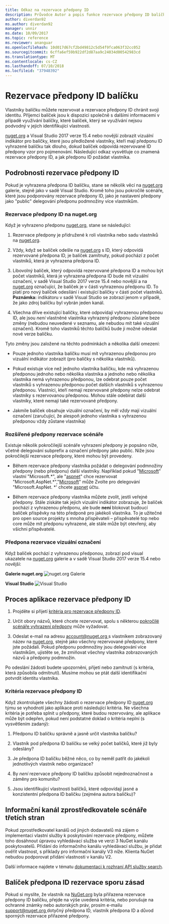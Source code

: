 ```yaml
---
title: Odkaz na rezervace předpony ID
description: Průvodce Autor a popis funkce rezervace předpony ID balíčku.
author: diverdan92
ms.author: diverdan92
manager: unnir
ms.date: 10/09/2017
ms.topic: reference
ms.reviewer: ananguar
ms.openlocfilehash: 10d017d67cf2bd49812c5d54f9fca063f32cc052
ms.sourcegitcommit: 6cffa6ef59b922df2d87aa9c24034d00542983cd
ms.translationtype: MT
ms.contentlocale: cs-CZ
ms.lasthandoff: 07/10/2018
ms.locfileid: "37948392"
---
```

# <a name="package-id-prefix-reservation"></a>Rezervace předpony ID balíčku

Vlastníky balíčku můžete rezervovat a rezervace předpony ID chránit svoji identitu. Příjemci balíček jsou k dispozici společně s dalšími informacemi v případě využívání balíčky, které balíček, který se využívání nejsou podvodný v jejich identifikující vlastnosti. 

[nuget.org](https://www.nuget.org/) a Visual Studio 2017 verze 15.4 nebo novější zobrazit vizuální indikátor pro balíčky, které jsou předložené vlastníky, kteří mají předponu ID vyhrazené balíčku tak dlouho, dokud balíček odpovídá rezervované ID předpony vzor pro pojmenování. Následující odkaz vysvětluje co znamená rezervace předpony ID, a jak předponu ID požádat vlastníka.

## <a name="id-prefix-reservation-details"></a>Podrobnosti rezervace předpony ID

Pokud je vyhrazena předpona ID balíčku, stane se několik věcí na [nuget.org](https://www.nuget.org/) galerie, stejně jako v sadě Visual Studio. Kromě toho jsou pokročilé scénáře, které jsou podporovány rezervace předpony ID, jako je nastavení předpony jako "public" delegování předponu podmnožiny více vlastníkům.

### <a name="id-prefix-reservation-on-nugetorg"></a>Rezervace předpony ID na nuget.org

Když je vyhrazeno předponu [nuget.org](https://www.nuget.org/), stane se následující:

1. Rezervace předpony je přidružené k roli vlastníka nebo sadu vlastníků na [nuget.org](https://www.nuget.org/).

1. Vždy, když se balíček odešle na [nuget.org](https://www.nuget.org/) s ID, který odpovídá rezervované předpona ID, je balíček zamítnuty, pokud pochází z počet vlastníků, která je vyhrazena předpona ID.

1. Libovolný balíček, který odpovídá rezervované předpona ID a mohou být počet vlastníků, která je vyhrazena předpona ID bude mít vizuální označení, v sadě Visual Studio 2017 verze 15.4 nebo novější a na [nuget.org](https://www.nuget.org/) označující, že balíček je v části vyhrazenou předponu ID. To platí pro nový balíček odesílání i existující balíčky v části počet vlastníků. **Poznámka:** indikátoru v sadě Visual Studio se zobrazí jenom v případě, že jako zdroj balíčku byl vybrán jeden kanál.

1. Všechna dříve existující balíčky, které odpovídají vyhrazenou předponou ID, ale jsou *není* vlastněné vlastníka vyhrazený předponu zůstane beze změny (nebudou neuvedené v seznamu, ale nebudou mít také vizuální označení). Kromě toho vlastníků těchto balíčků bude ji možné odeslat nové verze balíčku.

Tyto změny jsou založené na těchto podmínkách a několika další omezení:

- Pouze jednoho vlastníka balíčku musí mít vyhrazenou předponou pro vizuální indikátor zobrazit (pro balíčky s několika vlastníků).

- Pokud existuje více než jednoho vlastníka balíčku, kde má vyhrazenou předponou jednoho nebo několika vlastníka a jednoho nebo několika vlastníka nemá vyhrazenou předponou, lze odebrat pouze počet vlastníků s vyhrazenou předponou počet dalších vlastníků s vyhrazenou předponou. Vlastníci, kteří nemají rezervované předpony nelze odebrat vlastníky s rezervovanou předponou. Mohou stále odebírat další vlastníky, které nemají také rezervované předpony.

- Jakmile balíček obsahuje vizuální označení, by měl *vždy* mají vizuální označení (zaručující, že alespoň jednoho vlastníka s vyhrazenou předponou vždy zůstane vlastníka)

### <a name="advanced-prefix-reservation-scenarios"></a>Rozšířené předpony rezervace scénáře

Existuje několik pokročilejší scénáře vyhrazení předpony je popsáno níže, včetně delegování subprefix a označení předpony jako public. Níže jsou pokročilejší rezervace předpony, které mohou být provedeny. 

- Během rezervace předpony vlastníka požádat o delegování podmnožiny předpony (nebo předponu) další vlastníky. Například pokud "[Microsoft](https://www.nuget.org/profiles/microsoft)" vlastní "Microsoft.\*", ale "[aspnet](https://www.nuget.org/profiles/aspnet)" chce rezervovat "Microsoft.AspNet.\*","[Microsoft](https://www.nuget.org/profiles/microsoft)" může Zvolte pro delegování "Microsoft.AspNet. \*' chcete [aspnet](https://www.nuget.org/profiles/aspnet) účtu.

- Během rezervace předpony vlastníka můžete zvolit, jestli veřejné předpony. Stále získáte tak jejich vizuální indikátor zobrazuje, že balíček pochází z vyhrazenou předponu, ale bude **není** blokovat budoucí balíček příspěvky na této předponě pro jakékoli vlastníka. To je užitečné pro open source projekty s mnoha přispěvateli – přispěvatelé top nebo core může mít předponu vyhrazené, ale stále může být otevřený, aby všichni přispěvatelé. 

### <a name="prefix-reservation-visual-indicator"></a>Předpona rezervace vizuální označení

Když balíček pochází z vyhrazenou předponou, zobrazí pod visual ukazatele na [nuget.org](https://www.nuget.org/) galerie a v sadě Visual Studio 2017 verze 15.4 nebo novější:

**Galerie nuget.org**
![nuget.org Galerie](media/nuget-gallery-reserved-prefix.png)

**Visual Studio**
![Visual Studio](media/visual-studio-reserved-prefix.png)

## <a name="id-prefix-reservation-application-process"></a>Proces aplikace rezervace předpony ID

1. Projděte si přijetí [kritéria pro rezervace předpony ID](#id-prefix-reservation-criteria).

2. Určit obory názvů, které chcete rezervovat, spolu s některou [pokročilé scénáře vyhrazení předpony](#advanced-prefix-reservation-scenarios) může vyžadovat.

3. Odeslat e-mail na adresu [ account@nuget.org ](mailto:account@nuget.org) s vlastníkem zobrazovaný název na [nuget.org](https://www.nuget.org/), stejně jako všechny rezervované předpony, které jste požádali. Pokud předponu podmnožiny jsou delegování více vlastníkům, ujistěte se, že zmiňovat všechny vlastníka zobrazovaných názvů a předpony podmnožin.

Po odeslání žádosti budete upozorněni, přijetí nebo zamítnutí (s kritéria, která způsobila odmítnutí). Musíme mohou se ptát další identifikační potvrdit identitu vlastníka.

### <a name="id-prefix-reservation-criteria"></a>Kritéria rezervace předpony ID

Když zkontrolujete všechny žádosti o rezervace předpony ID [nuget.org](https://www.nuget.org/) týmu se vyhodnotí jako aplikace proti následující kritéria. Ne všechna kritéria je potřeba splnit u předpony, které budou rezervovány, ale aplikace může být odepřen, pokud není podstatné doklad o kritéria neplní (s vysvětlením zadaný):

1. Předponu ID balíčku správně a jasně určit vlastníka balíčku?

1. Vlastník pod předpona ID balíčku se velký počet balíčků, které již byly odeslány?

1. Je předpona ID balíčku běžné něco, co by neměl patřit do jakékoli jednotlivých vlastník nebo organizace?

1. By *není* rezervace předpony ID balíčku způsobit nejednoznačnost a záměny pro komunitu?

1. Jsou identifikující vlastnosti balíčků, které odpovídají jasné a konzistentní předpona ID balíčku (zejména autora balíčku)?

## <a name="third-party-feed-provider-scenarios"></a>Informační kanál zprostředkovatele scénáře třetích stran

Pokud zprostředkovatel kanálů od jiných dodavatelů má zájem o implementaci vlastní služby k poskytování rezervace předpony, můžete toho dosáhnout úpravou vyhledávací služba ve verzi 3 NuGet kanálu poskytovatelů. Přidání do informačního kanálu vyhledávací službu, je přidat *ověřit* vlastnost, s příklady pro informační kanály V3 níže. Klienta NuGet nebudou podporovat přidání vlastnosti v kanálu V2.

Další informace najdete v tématu [dokumentaci k rozhraní API služby search](../api/search-query-service-resource.md).

## <a name="package-id-prefix-reservation-dispute-policy"></a>Balíček předpona ID rezervace sporu zásad
Pokud si myslíte, že vlastník na [NuGet.org](https://www.nuget.org) byla přiřazena rezervace předpony ID balíčku, přejde na výše uvedená kritéria, nebo porušuje na ochranné známky nebo autorských práv, prosím e-mailu [ support@nuget.org ](mailto:support@nuget.org)dotyčný předpona ID, vlastník předpona ID a důvod sporných rezervace přiřazené předpony.

